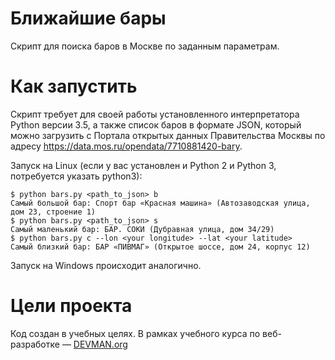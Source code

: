 # Ближайшие бары

Скрипт для поиска баров в Москве по заданным параметрам.


# Как запустить

Скрипт требует для своей работы установленного интерпретатора Python версии 3.5,
а также список баров в формате JSON, который можно загрузить с Портала открытых данных 
Правительства Москвы по адресу https://data.mos.ru/opendata/7710881420-bary.

Запуск на Linux (если у вас установлен и Python 2 и Python 3, потребуется указать python3):

```#!bash
$ python bars.py <path_to_json> b 
Самый большой бар: Спорт бар «Красная машина» (Автозаводская улица, дом 23, строение 1)
$ python bars.py <path_to_json> s
Самый маленький бар: БАР. СОКИ (Дубравная улица, дом 34/29)
$ python bars.py c --lon <your longitude> --lat <your latitude>
Самый близкий бар: БАР «ПИВМАГ» (Открытое шоссе, дом 24, корпус 12)
```

Запуск на Windows происходит аналогично.


# Цели проекта

Код создан в учебных целях. В рамках учебного курса по веб-разработке — [DEVMAN.org](https://devman.org)

